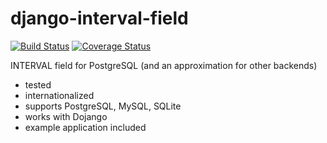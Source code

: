 django-interval-field
=====================
[![Build Status](https://travis-ci.org/mpasternak/django-interval-field.svg?branch=master)](https://travis-ci.org/mpasternak/django-interval-field)
[![Coverage Status](https://img.shields.io/coveralls/mpasternak/django-interval-field.svg)](https://coveralls.io/r/mpasternak/django-interval-field)


INTERVAL field for PostgreSQL (and an approximation for other backends)

 * tested
 * internationalized
 * supports PostgreSQL, MySQL, SQLite
 * works with Dojango
 * example application included
